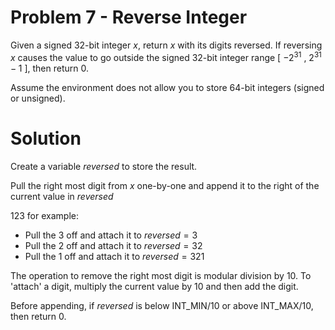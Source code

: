 # Problem 7 - Reverse Integer

Given a signed 32-bit integer $x$, return $x$ with its digits reversed. If reversing $x$ causes the value to go outside the signed 32-bit integer range [ $-2^{31}$ , $2^{31} - 1$ ], then return $0$.

Assume the environment does not allow you to store 64-bit integers (signed or unsigned).

# Solution

Create a variable $reversed$ to store the result.

Pull the right most digit from $x$ one-by-one and append it to the right of the current value in $reversed$

$123$ for example:

-   Pull the $3$ off and attach it to $reversed = 3$
-   Pull the $2$ off and attach it to $reversed = 32$
-   Pull the $1$ off and attach it to $reversed = 321$

The operation to remove the right most digit is modular division by $10$. To 'attach' a digit, multiply the current value by $10$ and then add the digit.

Before appending, if $reversed$ is below INT_MIN/$10$ or above INT_MAX/$10$, then return 0.
